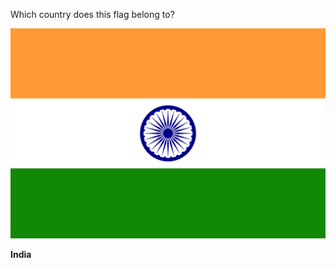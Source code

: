 Which country does this flag belong to?

![Flag of India](images/Flag_of_India.svg)
<!--question-->
**India**